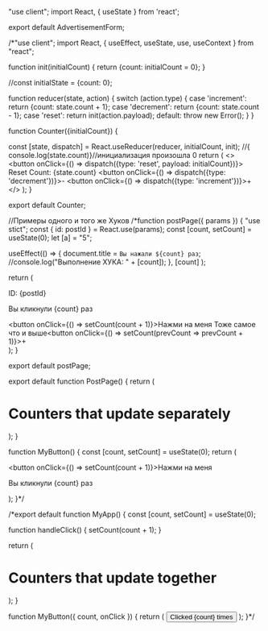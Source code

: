 "use client";
import React, { useState } from 'react';

export default AdvertisementForm;

/*"use client";
import React, { useEffect, useState, use, useContext } from "react";

function init(initialCount) {
  return {count: initialCount = 0};
}

//const initialState = {count: 0};

function reducer(state, action) {
  switch (action.type) {
    case 'increment':
      return {count: state.count + 1};
    case 'decrement':
      return {count: state.count - 1};
    case 'reset':
      return init(action.payload);
    default:
      throw new Error();
  }
}

function Counter({initialCount}) {
  
  const [state, dispatch] = React.useReducer(reducer, initialCount, init);
  //{ console.log(state.count)}//инициализация произошла 0
  return (
    <>
    <button 
      onClick={() => dispatch({type: 'reset', payload: initialCount})}>
        Reset
      </button>
      Count: {state.count}
      <button onClick={() => dispatch({type: 'decrement'})}>-</button>
      <button onClick={() => dispatch({type: 'increment'})}>+</button>
    </>
  );
}

export default Counter;


//Примеры одного и того же Хуков
/*function postPage({ params }) {
  "use stict";
  const { id: postId } = React.use(params);
  const [count, setCount] = useState(0);
  let [a] = "5";

  useEffect(() => {
    document.title = `Вы нажали ${count} раз`;
    //console.log("Выполнение ХУКА: " + [count]);
  }, [count]   );

  return (
    <div>
      ID: {postId}
      <p>Вы кликнули {count} раз</p>
      <button onClick={() => setCount(count + 1)}>Нажми на меня</button>
      Тоже самое что и выше<button onClick={() => setCount(prevCount => prevCount + 1)}>+</button>    
      </div>
  );
}
 
export default postPage;

export default function PostPage() {
  return (
    <div>
      <h1>Counters that update separately</h1>
      <MyButton />
      <MyButton />
    </div>
  );
}

function MyButton() {
  const [count, setCount] = useState(0);
  return (
    <div>
      <button onClick={() => setCount(count + 1)}>Нажми на меня</button>
      <p>Вы кликнули {count} раз</p>
    </div>
  );
}*/

/*export default function MyApp() {
  const [count, setCount] = useState(0);

  function handleClick() {
    setCount(count + 1);
  }

  return (
    <div>
      <h1>Counters that update together</h1>
      <MyButton count={count} onClick={handleClick} />
      <MyButton count={count} onClick={handleClick} />
    </div>
  );
}

function MyButton({ count, onClick }) {
  return (
    <button onClick={onClick}>
      Clicked {count} times
    </button>
  );
}*/
